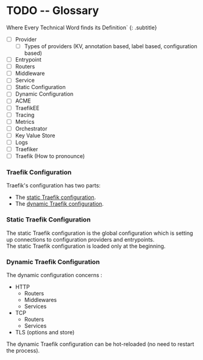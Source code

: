 # TODO -- Glossary

Where Every Technical Word finds its Definition`
{: .subtitle}

- [ ] Provider
    - [ ] Types of providers (KV, annotation based, label based, configuration based)
- [ ] Entrypoint
- [ ] Routers
- [ ] Middleware
- [ ] Service
- [ ] Static Configuration
- [ ] Dynamic Configuration
- [ ] ACME
- [ ] TraefikEE
- [ ] Tracing
- [ ] Metrics
- [ ] Orchestrator
- [ ] Key Value Store
- [ ] Logs
- [ ] Traefiker
- [ ] Traefik (How to pronounce)

### Traefik Configuration

Traefik's configuration has two parts:

* The [static Traefik configuration](./#static-traefik-configuration).
* The [dynamic Traefik configuration](./#dynamic-traefik-configuration).


### Static Traefik Configuration

The static Traefik configuration is the global configuration which is setting up connections to configuration providers and entrypoints.  
The static Traefik configuration is loaded only at the beginning.

### Dynamic Traefik Configuration

The dynamic configuration concerns :

* HTTP
    * Routers
    * Middlewares
    * Services
* TCP
    * Routers
    * Services
* TLS (options and store)

The dynamic Traefik configuration can be hot-reloaded (no need to restart the process).
